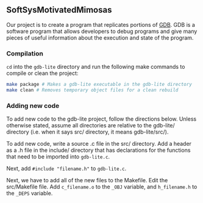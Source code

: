 ## SoftSysMotivatedMimosas

Our project is to create a program that replicates portions of [GDB](https://www.gnu.org/software/gdb/). GDB is a software program that allows developers to debug programs and give many pieces of useful information about the execution and state of the program.

### Compilation

`cd` into the `gdb-lite` directory and run the following make commands to compile or clean the project:

```bash
make package # Makes a gdb-lite executable in the gdb-lite directory
make clean # Removes temporary object files for a clean rebuild
```

### Adding new code

To add new code to the gdb-lite project, follow the directions below. Unless otherwise stated, assume all directories are relative to the gdb-lite/ directory (i.e. when it says src/ directory, it means gdb-lite/src/).

To add new code, write a source .c file in the src/ directory. Add a header as a .h file in the include/ directory that has declarations for the functions that need to be imported into `gdb-lite.c`.

Next, add `#include "filename.h"` to `gdb-lite.c`.

Next, we have to add all of the new files to the Makefile. Edit the src/Makefile file. Add `c_filename.o` to the `_OBJ` variable, and `h_filename.h` to the `_DEPS` variable.


